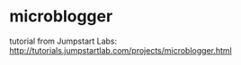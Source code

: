 # microblogger
tutorial from Jumpstart Labs: http://tutorials.jumpstartlab.com/projects/microblogger.html
